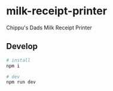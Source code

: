 # milk-receipt-printer
Chippu's Dads Milk Receipt Printer

## Develop
```bash
# install
npm i

# dev
npm run dev
```

